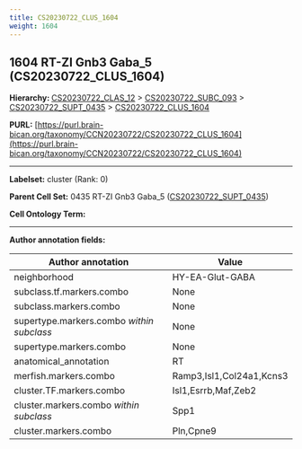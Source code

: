 ```yaml
---
title: CS20230722_CLUS_1604
weight: 1604
---
```

## 1604 RT-ZI Gnb3 Gaba_5 (CS20230722_CLUS_1604)
<b>Hierarchy: </b>
[CS20230722_CLAS_12](../CS20230722_CLAS_12) >
[CS20230722_SUBC_093](../CS20230722_SUBC_093) >
[CS20230722_SUPT_0435](../CS20230722_SUPT_0435) >
[CS20230722_CLUS_1604](../CS20230722_CLUS_1604)

**PURL:** [https://purl.brain-bican.org/taxonomy/CCN20230722/CS20230722_CLUS_1604](https://purl.brain-bican.org/taxonomy/CCN20230722/CS20230722_CLUS_1604)

---


**Labelset:** cluster (Rank: 0)

**Parent Cell Set:** 0435 RT-ZI Gnb3 Gaba_5 ([CS20230722_SUPT_0435](../CS20230722_SUPT_0435))



**Cell Ontology Term:** 

[MARKER GENES.]: #


---

[TRANSFERRED ANNOTATIONS.]: #


[AUTHOR ANNOTATION FIELDS.]: #


**Author annotation fields:**

| Author annotation | Value |
|-------------------|-------|
|neighborhood|HY-EA-Glut-GABA|
|subclass.tf.markers.combo|None|
|subclass.markers.combo|None|
|supertype.markers.combo _within subclass_|None|
|supertype.markers.combo|None|
|anatomical_annotation|RT|
|merfish.markers.combo|Ramp3,Isl1,Col24a1,Kcns3|
|cluster.TF.markers.combo|Isl1,Esrrb,Maf,Zeb2|
|cluster.markers.combo _within subclass_|Spp1|
|cluster.markers.combo|Pln,Cpne9|
